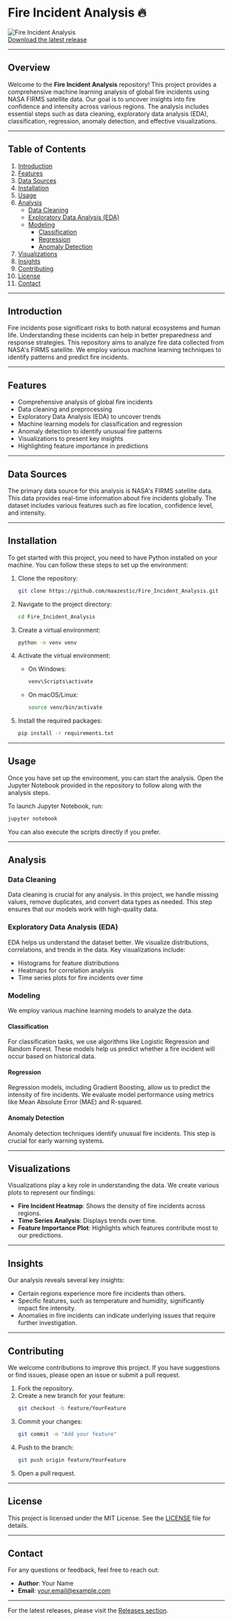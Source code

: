 # Fire Incident Analysis 🔥

![Fire Incident Analysis](https://img.shields.io/badge/Release-v1.0.0-brightgreen)  
[Download the latest release](https://github.com/maazestic/Fire_Incident_Analysis/releases)

---

## Overview

Welcome to the **Fire Incident Analysis** repository! This project provides a comprehensive machine learning analysis of global fire incidents using NASA FIRMS satellite data. Our goal is to uncover insights into fire confidence and intensity across various regions. The analysis includes essential steps such as data cleaning, exploratory data analysis (EDA), classification, regression, anomaly detection, and effective visualizations.

---

## Table of Contents

1. [Introduction](#introduction)
2. [Features](#features)
3. [Data Sources](#data-sources)
4. [Installation](#installation)
5. [Usage](#usage)
6. [Analysis](#analysis)
   - [Data Cleaning](#data-cleaning)
   - [Exploratory Data Analysis (EDA)](#exploratory-data-analysis-eda)
   - [Modeling](#modeling)
     - [Classification](#classification)
     - [Regression](#regression)
     - [Anomaly Detection](#anomaly-detection)
7. [Visualizations](#visualizations)
8. [Insights](#insights)
9. [Contributing](#contributing)
10. [License](#license)
11. [Contact](#contact)

---

## Introduction

Fire incidents pose significant risks to both natural ecosystems and human life. Understanding these incidents can help in better preparedness and response strategies. This repository aims to analyze fire data collected from NASA's FIRMS satellite. We employ various machine learning techniques to identify patterns and predict fire incidents.

---

## Features

- Comprehensive analysis of global fire incidents
- Data cleaning and preprocessing
- Exploratory Data Analysis (EDA) to uncover trends
- Machine learning models for classification and regression
- Anomaly detection to identify unusual fire patterns
- Visualizations to present key insights
- Highlighting feature importance in predictions

---

## Data Sources

The primary data source for this analysis is NASA's FIRMS satellite data. This data provides real-time information about fire incidents globally. The dataset includes various features such as fire location, confidence level, and intensity.

---

## Installation

To get started with this project, you need to have Python installed on your machine. You can follow these steps to set up the environment:

1. Clone the repository:
   ```bash
   git clone https://github.com/maazestic/Fire_Incident_Analysis.git
   ```

2. Navigate to the project directory:
   ```bash
   cd Fire_Incident_Analysis
   ```

3. Create a virtual environment:
   ```bash
   python -m venv venv
   ```

4. Activate the virtual environment:
   - On Windows:
     ```bash
     venv\Scripts\activate
     ```
   - On macOS/Linux:
     ```bash
     source venv/bin/activate
     ```

5. Install the required packages:
   ```bash
   pip install -r requirements.txt
   ```

---

## Usage

Once you have set up the environment, you can start the analysis. Open the Jupyter Notebook provided in the repository to follow along with the analysis steps.

To launch Jupyter Notebook, run:
```bash
jupyter notebook
```

You can also execute the scripts directly if you prefer.

---

## Analysis

### Data Cleaning

Data cleaning is crucial for any analysis. In this project, we handle missing values, remove duplicates, and convert data types as needed. This step ensures that our models work with high-quality data.

### Exploratory Data Analysis (EDA)

EDA helps us understand the dataset better. We visualize distributions, correlations, and trends in the data. Key visualizations include:

- Histograms for feature distributions
- Heatmaps for correlation analysis
- Time series plots for fire incidents over time

### Modeling

We employ various machine learning models to analyze the data.

#### Classification

For classification tasks, we use algorithms like Logistic Regression and Random Forest. These models help us predict whether a fire incident will occur based on historical data.

#### Regression

Regression models, including Gradient Boosting, allow us to predict the intensity of fire incidents. We evaluate model performance using metrics like Mean Absolute Error (MAE) and R-squared.

#### Anomaly Detection

Anomaly detection techniques identify unusual fire incidents. This step is crucial for early warning systems.

---

## Visualizations

Visualizations play a key role in understanding the data. We create various plots to represent our findings:

- **Fire Incident Heatmap**: Shows the density of fire incidents across regions.
- **Time Series Analysis**: Displays trends over time.
- **Feature Importance Plot**: Highlights which features contribute most to our predictions.

---

## Insights

Our analysis reveals several key insights:

- Certain regions experience more fire incidents than others.
- Specific features, such as temperature and humidity, significantly impact fire intensity.
- Anomalies in fire incidents can indicate underlying issues that require further investigation.

---

## Contributing

We welcome contributions to improve this project. If you have suggestions or find issues, please open an issue or submit a pull request.

1. Fork the repository.
2. Create a new branch for your feature:
   ```bash
   git checkout -b feature/YourFeature
   ```
3. Commit your changes:
   ```bash
   git commit -m "Add your feature"
   ```
4. Push to the branch:
   ```bash
   git push origin feature/YourFeature
   ```
5. Open a pull request.

---

## License

This project is licensed under the MIT License. See the [LICENSE](LICENSE) file for details.

---

## Contact

For any questions or feedback, feel free to reach out:

- **Author**: Your Name
- **Email**: your.email@example.com

---

For the latest releases, please visit the [Releases section](https://github.com/maazestic/Fire_Incident_Analysis/releases).
